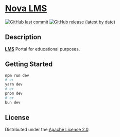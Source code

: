# [Nova LMS](https://nova-lms-portal.vercel.app)

[![GitHub last commit](https://img.shields.io/github/last-commit/mikita-workspace/lms-portal?style=for-the-badge)](https://github.com/mikita-workspace/lms-portal/commits/main)
[![GitHub release (latest by date)](https://img.shields.io/github/v/release/mikita-workspace/lms-portal?style=for-the-badge)](https://github.com/mikita-workspace/lms-portal/releases)
## Description
[**LMS**](https://nova-lms-portal.vercel.app) Portal for educational purposes.
## Getting Started
```bash
npm run dev
# or
yarn dev
# or
pnpm dev
# or
bun dev
```
## License
Distributed under the [Apache License 2.0](LICENSE).
